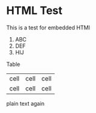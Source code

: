 
# HTML Test

This is a test for embedded HTMl

<ol>
<li>ABC</li>
<li>DEF</li>
<li>HIJ</li>
</ol>

<p>Table</p>

<table>
<tbody>
<tr>
<td>cell</td>
<td>cell</td>
<td>cell</td>
</tr>
<tr>
<td>cell</td>
<td>cell</td>
<td>cell</td>
</tr>
</tbody>
</table>

plain text again

